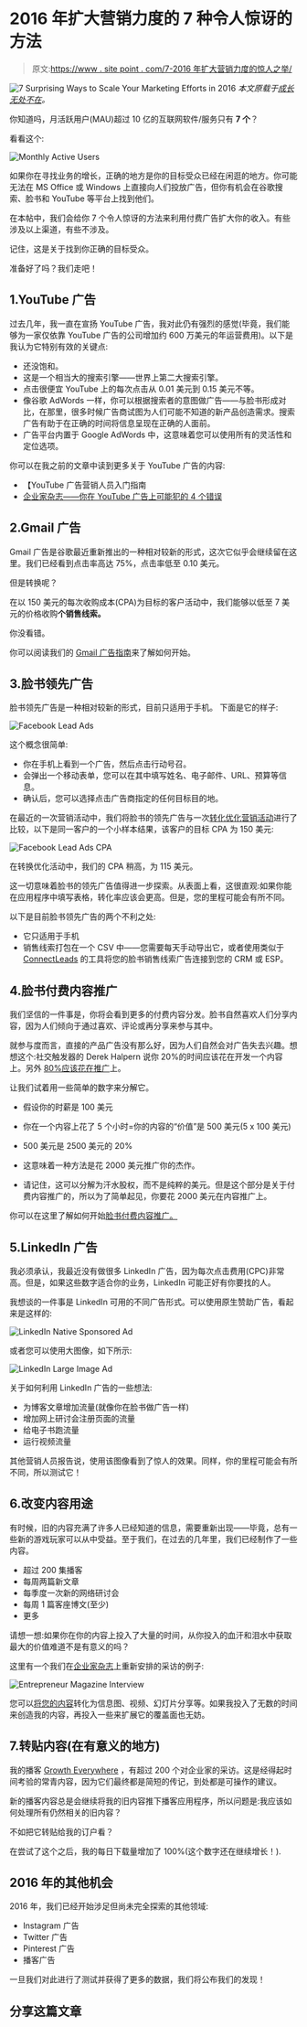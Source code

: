 # 2016 年扩大营销力度的 7 种令人惊讶的方法

> 原文:[https://www . site point . com/7-2016 年扩大营销力度的惊人之举/](https://www.sitepoint.com/7-surprising-ways-to-scale-your-marketing-efforts-in-2016/)

![7 Surprising Ways to Scale Your Marketing Efforts in 2016](../Images/6684ee23abc9901441a5d1b2c0b950a0.png)
*本文原载于[成长无处不在](http://growtheverywhere.com/)。*

你知道吗，月活跃用户(MAU)超过 10 亿的互联网软件/服务只有 **7 个**？

看看这个:

![Monthly Active Users](../Images/2a55f5d74f8846cf44ea8cbbaca70a31.png)

如果你在寻找业务的增长，正确的地方是你的目标受众已经在闲逛的地方。你可能无法在 MS Office 或 Windows 上直接向人们投放广告，但你有机会在谷歌搜索、脸书和 YouTube 等平台上找到他们。

在本帖中，我们会给你 7 个令人惊讶的方法来利用付费广告扩大你的收入。有些涉及以上渠道，有些不涉及。

记住，这是关于找到你正确的目标受众。

准备好了吗？我们走吧！

## 1.YouTube 广告

过去几年，我一直在宣扬 YouTube 广告，我对此仍有强烈的感觉(毕竟，我们能够为一家仅依靠 YouTube 广告的公司增加约 600 万美元的年运营费用)。以下是我认为它特别有效的关键点:

*   还没饱和。
*   这是一个相当大的搜索引擎——世界上第二大搜索引擎。
*   点击很便宜 YouTube 上的每次点击从 0.01 美元到 0.15 美元不等。
*   像谷歌 AdWords 一样，你可以根据搜索者的意图做广告——与脸书形成对比，在那里，很多时候广告商试图为人们可能不知道的新产品创造需求。搜索广告有助于在正确的时间将信息呈现在正确的人面前。
*   广告平台内置于 Google AdWords 中，这意味着您可以使用所有的灵活性和定位选项。

你可以在我之前的文章中读到更多关于 YouTube 广告的内容:

*   【YouTube 广告营销人员入门指南
*   [企业家杂志——你在 YouTube 广告上可能犯的 4 个错误](http://www.entrepreneur.com/article/249706)

## 2.Gmail 广告

Gmail 广告是谷歌最近重新推出的一种相对较新的形式，这次它似乎会继续留在这里。我们已经看到点击率高达 75%，点击率低至 0.10 美元。

但是转换呢？

在以 150 美元的每次收购成本(CPA)为目标的客户活动中，我们能够以低至 7 美元的价格收购**个销售线索。**

你没看错。

你可以阅读我们的 [Gmail 广告指南](https://www.sitepoint.com/the-complete-guide-to-gmail-ads/)来了解如何开始。

## 3.脸书领先广告

脸书领先广告是一种相对较新的形式，目前只适用于手机。
下面是它的样子:

![Facebook Lead Ads](../Images/36f107aab9995a4a580fab95d59cbc17.png)

这个概念很简单:

*   你在手机上看到一个广告，然后点击行动号召。
*   会弹出一个移动表单，您可以在其中填写姓名、电子邮件、URL、预算等信息。
*   确认后，您可以选择点击广告商指定的任何目标目的地。

在最近的一次营销活动中，我们将脸书的领先广告与一次[转化优化营销活动](https://www.facebook.com/business/a/online-sales/ad-optimization-measurement)进行了比较，以下是同一客户的一个小样本结果，该客户的目标 CPA 为 150 美元:

![Facebook Lead Ads CPA](../Images/7ed2c94b09551d6e507d64dde8a82272.png)

在转换优化活动中，我们的 CPA 稍高，为 115 美元。

这一切意味着脸书的领先广告值得进一步探索。从表面上看，这很直观:如果你能在应用程序中填写表格，转化率应该会更高。但是，您的里程可能会有所不同。

以下是目前脸书领先广告的两个不利之处:

*   它只适用于手机
*   销售线索打包在一个 CSV 中——您需要每天手动导出它，或者使用类似于 [ConnectLeads](http://www.connectleads.io/) 的工具将您的脸书销售线索广告连接到您的 CRM 或 ESP。

## 4.脸书付费内容推广

我们坚信的一件事是，你将会看到更多的付费内容分发。脸书自然喜欢人们分享内容，因为人们倾向于通过喜欢、评论或再分享来参与其中。

就参与度而言，直接的产品广告没有那么好，因为人们自然会对广告失去兴趣。想想这个:社交触发器的 Derek Halpern 说你 20%的时间应该花在开发一个内容上。另外 [80%应该花在推广](http://growtheverywhere.com/marketing/derek-halpern-email-subscribers)上。

让我们试着用一些简单的数字来分解它。

*   假设你的时薪是 100 美元
*   你在一个内容上花了 5 个小时=你的内容的“价值”是 500 美元(5 x 100 美元)
*   500 美元是 2500 美元的 20%
*   这意味着一种方法是花 2000 美元推广你的杰作。

*   请记住，这可以分解为汗水股权，而不是纯粹的美元。但是这个部分是关于付费内容推广的，所以为了简单起见，你要花 2000 美元在内容推广上。

你可以在这里了解如何开始[脸书付费内容推广。](http://growtheverywhere.com/content-marketing/effective-process-promoting-content-facebook-ads/)

## 5.LinkedIn 广告

我必须承认，我最近没有做很多 LinkedIn 广告，因为每次点击费用(CPC)非常高。但是，如果这些数字适合你的业务，LinkedIn 可能正好有你要找的人。

我想谈的一件事是 LinkedIn 可用的不同广告形式。可以使用原生赞助广告，看起来是这样的:

![LinkedIn Native Sponsored Ad](../Images/bab7761d49b8ebdb1f41ea82efc6b3e8.png)

或者您可以使用大图像，如下所示:

![LinkedIn Large Image Ad](../Images/ac4795aa74b084c40e70386051620e80.png)

关于如何利用 LinkedIn 广告的一些想法:

*   为博客文章增加流量(就像你在脸书做广告一样)
*   增加网上研讨会注册页面的流量
*   给电子书跑流量
*   运行视频流量

其他营销人员报告说，使用该图像看到了惊人的效果。同样，你的里程可能会有所不同，所以测试它！

## 6.改变内容用途

有时候，旧的内容充满了许多人已经知道的信息，需要重新出现——毕竟，总有一些新的游戏玩家可以从中受益。至于我们，在过去的几年里，我们已经制作了一些内容。

*   超过 200 集播客
*   每周两篇新文章
*   每季度一次新的网络研讨会
*   每周 1 篇客座博文(至少)
*   更多

请想一想:如果你在你的内容上投入了大量的时间，从你投入的血汗和泪水中获取最大的价值难道不是有意义的吗？

这里有一个我们在[企业家杂志](http://www.entrepreneur.com/article/251379)上重新安排的采访的例子:

![Entrepreneur Magazine Interview](../Images/efb2fc78dbf2c3e480b1f827801ac25e.png)

您可以[将您的内容](https://www.quicksprout.com/the-complete-guide-to-building-your-blog-audience-chapter-10/)转化为信息图、视频、幻灯片分享等。如果我投入了无数的时间来创造我的内容，再投入一些来扩展它的覆盖面也无妨。

## 7.转贴内容(在有意义的地方)

我的播客 [Growth Everywhere](http://growtheverywhere.com/podcast-player/) ，有超过 200 个对企业家的采访。这是经得起时间考验的常青内容，因为它们最终都是简短的传记，到处都是可操作的建议。

新的播客内容总是会继续将我的旧内容推下播客应用程序，所以问题是:我应该如何处理所有仍然相关的旧内容？

不如把它转贴给我的订户看？

在尝试了这个之后，我的每日下载量增加了 100%(这个数字还在继续增长！).

## 2016 年的其他机会

2016 年，我们已经开始涉足但尚未完全探索的其他领域:

*   Instagram 广告
*   Twitter 广告
*   Pinterest 广告
*   播客广告

一旦我们对此进行了测试并获得了更多的数据，我们将公布我们的发现！

## 分享这篇文章